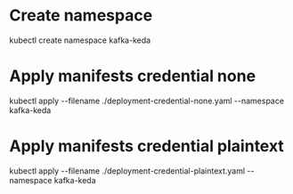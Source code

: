 # Create namespace
kubectl create namespace kafka-keda

# Apply manifests credential none
kubectl apply --filename ./deployment-credential-none.yaml --namespace kafka-keda

# Apply manifests credential plaintext
kubectl apply --filename ./deployment-credential-plaintext.yaml --namespace kafka-keda